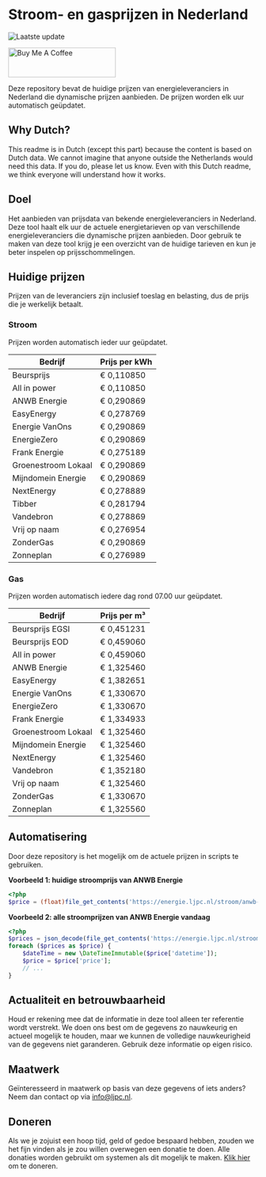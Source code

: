 # Stroom- en gasprijzen in Nederland

![Laatste update](https://img.shields.io/badge/laatste%20update-2025--02--26%2003%3A00%20CET-brightgreen)

<a href="https://www.buymeacoffee.com/Lars-" target="_blank"><img src="https://cdn.buymeacoffee.com/buttons/v2/default-orange.png" alt="Buy Me A Coffee" height="60" style="height: 60px !important;width: 217px !important;" ></a>

Deze repository bevat de huidige prijzen van energieleveranciers in Nederland die dynamische prijzen aanbieden. De prijzen worden elk uur automatisch geüpdatet.

## Why Dutch?

This readme is in Dutch (except this part) because the content is based on Dutch data. We cannot imagine that anyone outside the Netherlands would need this data. If you do, please let us know. Even with this Dutch readme, we think
everyone will understand how it works.

## Doel

Het aanbieden van prijsdata van bekende energieleveranciers in Nederland. Deze tool haalt elk uur de actuele energietarieven op van verschillende energieleveranciers die dynamische prijzen aanbieden. Door gebruik te maken van deze tool
krijg je een overzicht van de huidige tarieven en kun je beter inspelen op prijsschommelingen.

## Huidige prijzen

Prijzen van de leveranciers zijn inclusief toeslag en belasting, dus de prijs die je werkelijk betaalt.

### Stroom

Prijzen worden automatisch ieder uur geüpdatet.

 Bedrijf | Prijs per kWh 
---------|---------------
Beursprijs | € 0,110850
All in power | € 0,110850
ANWB Energie | € 0,290869
EasyEnergy | € 0,278769
Energie VanOns | € 0,290869
EnergieZero | € 0,290869
Frank Energie | € 0,275189
Groenestroom Lokaal | € 0,290869
Mijndomein Energie | € 0,290869
NextEnergy | € 0,278889
Tibber | € 0,281794
Vandebron | € 0,278869
Vrij op naam | € 0,276954
ZonderGas | € 0,290869
Zonneplan | € 0,276989


### Gas

Prijzen worden automatisch iedere dag rond 07.00 uur geüpdatet.

 Bedrijf | Prijs per m³ 
---------|--------------
Beursprijs EGSI | € 0,451231
Beursprijs EOD | € 0,459060
All in power | € 0,459060
ANWB Energie | € 1,325460
EasyEnergy | € 1,382651
Energie VanOns | € 1,330670
EnergieZero | € 1,330670
Frank Energie | € 1,334933
Groenestroom Lokaal | € 1,325460
Mijndomein Energie | € 1,325460
NextEnergy | € 1,325460
Vandebron | € 1,352180
Vrij op naam | € 1,325460
ZonderGas | € 1,330670
Zonneplan | € 1,325560


## Automatisering

Door deze repository is het mogelijk om de actuele prijzen in scripts te gebruiken.

**Voorbeeld 1: huidige stroomprijs van ANWB Energie**

```php
<?php
$price = (float)file_get_contents('https://energie.ljpc.nl/stroom/anwb-energie-nu.txt');

```

**Voorbeeld 2: alle stroomprijzen van ANWB Energie vandaag**

```php
<?php
$prices = json_decode(file_get_contents('https://energie.ljpc.nl/stroom/all-in-power-vandaag.json'),true);
foreach ($prices as $price) {
    $dateTime = new \DateTimeImmutable($price['datetime']);
    $price = $price['price'];
    // ...
}
```

## Actualiteit en betrouwbaarheid

Houd er rekening mee dat de informatie in deze tool alleen ter referentie wordt verstrekt. We doen ons best om de gegevens zo nauwkeurig en actueel mogelijk te houden, maar we kunnen de volledige nauwkeurigheid van de gegevens niet
garanderen. Gebruik deze informatie op eigen risico.

## Maatwerk

Geïnteresseerd in maatwerk op basis van deze gegevens of iets anders? Neem dan contact op
via [info@ljpc.nl](mailto:info@ljpc.nl?subject=Energie%20prijzen).

## Doneren

Als we je zojuist een hoop tijd, geld of gedoe bespaard hebben, zouden we het fijn vinden als je zou willen overwegen een
donatie te doen. Alle donaties worden gebruikt om systemen als dit mogelijk te
maken. [Klik hier](https://www.buymeacoffee.com/Lars-) om te doneren.
